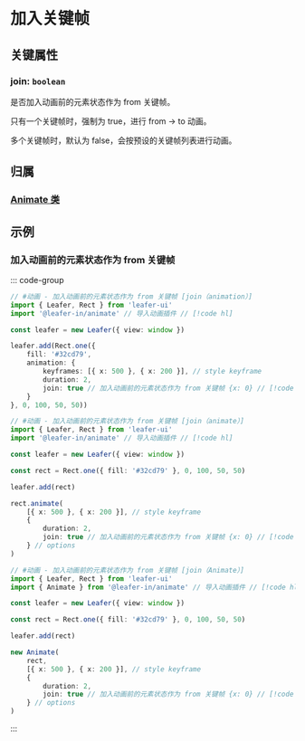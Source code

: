 <script setup>
import Case from '/component/Case.vue'
</script>

# 加入关键帧

## 关键属性

### join: `boolean`

是否加入动画前的元素状态作为 from 关键帧。

只有一个关键帧时，强制为 true，进行 from -> to 动画。

多个关键帧时，默认为 false，会按预设的关键帧列表进行动画。

## 归属

### [Animate 类](/plugin/in/animate/index.md)

## 示例

### 加入动画前的元素状态作为 from 关键帧

::: code-group
```ts
// #动画 - 加入动画前的元素状态作为 from 关键帧 [join（animation）]
import { Leafer, Rect } from 'leafer-ui'
import '@leafer-in/animate' // 导入动画插件 // [!code hl]

const leafer = new Leafer({ view: window })

leafer.add(Rect.one({
    fill: '#32cd79',
    animation: {
        keyframes: [{ x: 500 }, { x: 200 }], // style keyframe
        duration: 2,
        join: true // 加入动画前的元素状态作为 from 关键帧 {x: 0} // [!code hl]
    }
}, 0, 100, 50, 50))

```
```ts
// #动画 - 加入动画前的元素状态作为 from 关键帧 [join（animate）]
import { Leafer, Rect } from 'leafer-ui'
import '@leafer-in/animate' // 导入动画插件 // [!code hl]

const leafer = new Leafer({ view: window })

const rect = Rect.one({ fill: '#32cd79' }, 0, 100, 50, 50)

leafer.add(rect)

rect.animate(
    [{ x: 500 }, { x: 200 }], // style keyframe
    {
        duration: 2,
        join: true // 加入动画前的元素状态作为 from 关键帧 {x: 0} // [!code hl]
    } // options
)
```
```ts
// #动画 - 加入动画前的元素状态作为 from 关键帧 [join（Animate）]
import { Leafer, Rect } from 'leafer-ui'
import { Animate } from '@leafer-in/animate' // 导入动画插件 // [!code hl]

const leafer = new Leafer({ view: window })

const rect = Rect.one({ fill: '#32cd79' }, 0, 100, 50, 50)

leafer.add(rect)

new Animate(
    rect,
    [{ x: 500 }, { x: 200 }], // style keyframe
    {
        duration: 2,
        join: true // 加入动画前的元素状态作为 from 关键帧 {x: 0} // [!code hl]
    } // options
)
```
:::
